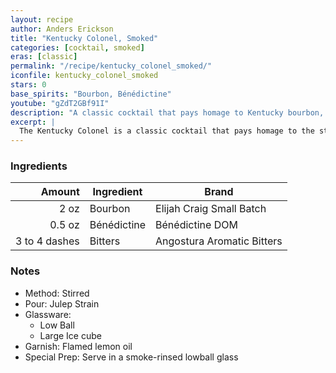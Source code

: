 ```yaml
---
layout: recipe
author: Anders Erickson
title: "Kentucky Colonel, Smoked"
categories: [cocktail, smoked]
eras: [classic]
permalink: "/recipe/kentucky_colonel_smoked/"
iconfile: kentucky_colonel_smoked
stars: 0
base_spirits: "Bourbon, Bénédictine"
youtube: "gZdT2GBf91I"
description: "A classic cocktail that pays homage to Kentucky bourbon, enhanced with the herbal notes of Bénédictine and the aroma of smoke."
excerpt: |
  The Kentucky Colonel is a classic cocktail that pays homage to the state's famous bourbon whiskey. It's a simple yet elegant drink that combines bourbon, Benedictine, and Angostura Aromatic Bitters. The Benedictine adds a touch of sweetness and herbal notes, while the bitters balance the flavors.
---
```


### Ingredients

|        Amount | Ingredient  | Brand                      |
| ------------: | ----------- | -------------------------- |
|          2 oz | Bourbon     | Elijah Craig Small Batch   |
|        0.5 oz | Bénédictine | Bénédictine DOM            |
| 3 to 4 dashes | Bitters     | Angostura Aromatic Bitters |

### Notes

- Method: Stirred
- Pour: Julep Strain
- Glassware:
  - Low Ball
  - Large Ice cube
- Garnish: Flamed lemon oil
- Special Prep: Serve in a smoke-rinsed lowball glass
